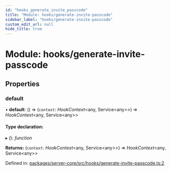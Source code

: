 ```yaml
---
id: "hooks_generate_invite_passcode"
title: "Module: hooks/generate-invite-passcode"
sidebar_label: "hooks/generate-invite-passcode"
custom_edit_url: null
hide_title: true
---
```


# Module: hooks/generate-invite-passcode

## Properties

### default

• **default**: () => (`context`: *HookContext*<any, Service<any\>\>) => *HookContext*<any, Service<any\>\>

#### Type declaration:

▸ (): *function*

**Returns:** (`context`: *HookContext*<any, Service<any\>\>) => *HookContext*<any, Service<any\>\>

Defined in: [packages/server-core/src/hooks/generate-invite-passcode.ts:2](https://github.com/xr3ngine/xr3ngine/blob/673ad6a5f/packages/server-core/src/hooks/generate-invite-passcode.ts#L2)
